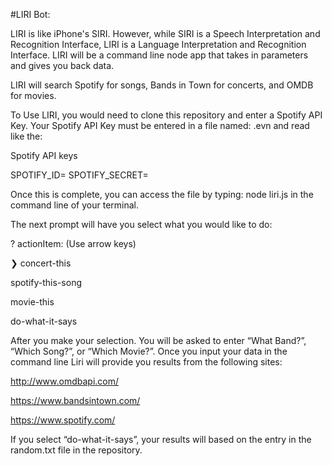 #LIRI Bot:

LIRI is like iPhone's SIRI. However, while SIRI is a Speech Interpretation and Recognition Interface, LIRI is a Language Interpretation and Recognition Interface. LIRI will be a command line node app that takes in parameters and gives you back data.

LIRI will search Spotify for songs, Bands in Town for concerts, and OMDB for movies.

To Use LIRI, you would need to clone this repository and enter a Spotify API Key. Your Spotify API Key must be entered in a file named: .evn and read like the:
                   
Spotify API keys

SPOTIFY_ID=
SPOTIFY_SECRET=


Once this is complete, you can access the file by typing: node liri.js in the command line of your terminal. 

The next prompt will have you select what you would like to do:

? actionItem: (Use arrow keys)

❯ concert-this

  spotify-this-song

  movie-this
  
  do-what-it-says


After you make your selection. You will be asked to enter “What Band?”, “Which Song?”, or “Which Movie?”. Once you input your data in the command line Liri will provide you results from the following sites:

http://www.omdbapi.com/

https://www.bandsintown.com/

https://www.spotify.com/

If you select “do-what-it-says”, your results will based on the entry in the random.txt file in the repository. 
